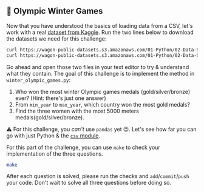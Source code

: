 ## 🏅 Olympic Winter Games

Now that you have understood the basics of loading data from a CSV, let's work with a real [dataset from Kaggle](https://www.kaggle.com/the-guardian/olympic-games). Run the two lines below to download the datasets we need for this challenge:

```bash
curl https://wagon-public-datasets.s3.amazonaws.com/01-Python/02-Data-Sourcing/olympics_dictionary.csv > data/dictionary.csv
curl https://wagon-public-datasets.s3.amazonaws.com/01-Python/02-Data-Sourcing/olympics_winter.csv > data/winter.csv
```

Go ahead and open those two files in your text editor to try & understand what they contain. The goal of this challenge is to implement the method in `winter_olympic_games.py`:

1. Who won the most winter Olympic games medals (gold/silver/bronze) ever? (Hint: there's just one answer)
2. From `min_year` to `max_year`, which country won the most gold medals?
3. Find the three women with the most 5000 meters medals(gold/silver/bronze).

⚠️ For this challenge, you _can't_ use `pandas` yet 😉. Let's see how far you can go with just Python & the [`csv` module](https://docs.python.org/3/library/csv.html).

For this part of the challenge, you can use `make` to check your implementation of the three questions.

```bash
make
```

After each question is solved, please run the checks and `add`/`commit`/`push` your code. Don't wait to solve all three questions before doing so.
